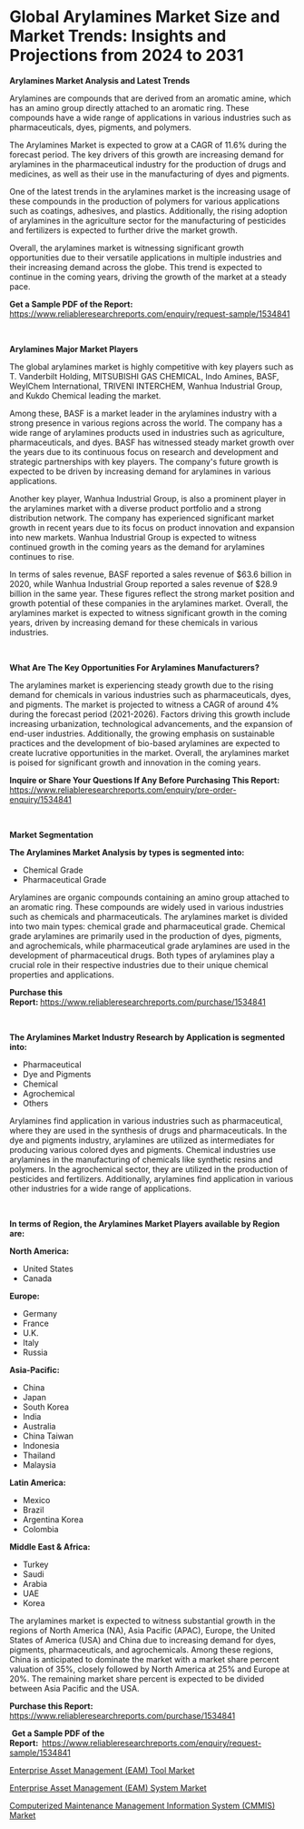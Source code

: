 <p><h1>Global Arylamines Market Size and Market Trends: Insights and Projections from 2024 to 2031</h1></p><p><strong>Arylamines Market Analysis and Latest Trends</strong></p>
<p><p>Arylamines are compounds that are derived from an aromatic amine, which has an amino group directly attached to an aromatic ring. These compounds have a wide range of applications in various industries such as pharmaceuticals, dyes, pigments, and polymers.</p><p>The Arylamines Market is expected to grow at a CAGR of 11.6% during the forecast period. The key drivers of this growth are increasing demand for arylamines in the pharmaceutical industry for the production of drugs and medicines, as well as their use in the manufacturing of dyes and pigments.</p><p>One of the latest trends in the arylamines market is the increasing usage of these compounds in the production of polymers for various applications such as coatings, adhesives, and plastics. Additionally, the rising adoption of arylamines in the agriculture sector for the manufacturing of pesticides and fertilizers is expected to further drive the market growth.</p><p>Overall, the arylamines market is witnessing significant growth opportunities due to their versatile applications in multiple industries and their increasing demand across the globe. This trend is expected to continue in the coming years, driving the growth of the market at a steady pace.</p></p>
<p><strong>Get a Sample PDF of the Report:&nbsp;</strong> <a href="https://www.reliableresearchreports.com/enquiry/request-sample/1534841">https://www.reliableresearchreports.com/enquiry/request-sample/1534841</a></p>
<p>&nbsp;</p>
<p><strong>Arylamines Major Market Players</strong></p>
<p><p>The global arylamines market is highly competitive with key players such as T. Vanderbilt Holding, MITSUBISHI GAS CHEMICAL, Indo Amines, BASF, WeylChem International, TRIVENI INTERCHEM, Wanhua Industrial Group, and Kukdo Chemical leading the market. </p><p>Among these, BASF is a market leader in the arylamines industry with a strong presence in various regions across the world. The company has a wide range of arylamines products used in industries such as agriculture, pharmaceuticals, and dyes. BASF has witnessed steady market growth over the years due to its continuous focus on research and development and strategic partnerships with key players. The company's future growth is expected to be driven by increasing demand for arylamines in various applications.</p><p>Another key player, Wanhua Industrial Group, is also a prominent player in the arylamines market with a diverse product portfolio and a strong distribution network. The company has experienced significant market growth in recent years due to its focus on product innovation and expansion into new markets. Wanhua Industrial Group is expected to witness continued growth in the coming years as the demand for arylamines continues to rise.</p><p>In terms of sales revenue, BASF reported a sales revenue of $63.6 billion in 2020, while Wanhua Industrial Group reported a sales revenue of $28.9 billion in the same year. These figures reflect the strong market position and growth potential of these companies in the arylamines market. Overall, the arylamines market is expected to witness significant growth in the coming years, driven by increasing demand for these chemicals in various industries.</p></p>
<p>&nbsp;</p>
<p><strong>What Are The Key Opportunities For Arylamines Manufacturers?</strong></p>
<p><p>The arylamines market is experiencing steady growth due to the rising demand for chemicals in various industries such as pharmaceuticals, dyes, and pigments. The market is projected to witness a CAGR of around 4% during the forecast period (2021-2026). Factors driving this growth include increasing urbanization, technological advancements, and the expansion of end-user industries. Additionally, the growing emphasis on sustainable practices and the development of bio-based arylamines are expected to create lucrative opportunities in the market. Overall, the arylamines market is poised for significant growth and innovation in the coming years.</p></p>
<p><strong>Inquire or Share Your Questions If Any Before Purchasing This Report:</strong> <a href="https://www.reliableresearchreports.com/enquiry/pre-order-enquiry/1534841">https://www.reliableresearchreports.com/enquiry/pre-order-enquiry/1534841</a></p>
<p>&nbsp;</p>
<p><strong>Market Segmentation</strong></p>
<p><strong>The Arylamines Market Analysis by types is segmented into:</strong></p>
<p><ul><li>Chemical Grade</li><li>Pharmaceutical Grade</li></ul></p>
<p><p>Arylamines are organic compounds containing an amino group attached to an aromatic ring. These compounds are widely used in various industries such as chemicals and pharmaceuticals. The arylamines market is divided into two main types: chemical grade and pharmaceutical grade. Chemical grade arylamines are primarily used in the production of dyes, pigments, and agrochemicals, while pharmaceutical grade arylamines are used in the development of pharmaceutical drugs. Both types of arylamines play a crucial role in their respective industries due to their unique chemical properties and applications.</p></p>
<p><strong>Purchase this Report:&nbsp;</strong><a href="https://www.reliableresearchreports.com/purchase/1534841">https://www.reliableresearchreports.com/purchase/1534841</a></p>
<p>&nbsp;</p>
<p><strong>The Arylamines Market Industry Research by Application is segmented into:</strong></p>
<p><ul><li>Pharmaceutical</li><li>Dye and Pigments</li><li>Chemical</li><li>Agrochemical</li><li>Others</li></ul></p>
<p><p>Arylamines find application in various industries such as pharmaceutical, where they are used in the synthesis of drugs and pharmaceuticals. In the dye and pigments industry, arylamines are utilized as intermediates for producing various colored dyes and pigments. Chemical industries use arylamines in the manufacturing of chemicals like synthetic resins and polymers. In the agrochemical sector, they are utilized in the production of pesticides and fertilizers. Additionally, arylamines find application in various other industries for a wide range of applications.</p></p>
<p>&nbsp;</p>
<p><strong>In terms of Region, the Arylamines Market Players available by Region are:</strong></p>
<p>
    <p> <strong> North America: </strong>
        <ul>
            <li>United States</li>
            <li>Canada</li>
        </ul>
        </p> 
    <p> <strong> Europe: </strong>
        <ul>
            <li>Germany</li>
            <li>France</li>
            <li>U.K.</li>
            <li>Italy</li>
            <li>Russia</li>
        </ul>
        </p> 
    <p> <strong> Asia-Pacific: </strong>
        <ul>
            <li>China</li>
            <li>Japan</li>
            <li>South Korea</li>
            <li>India</li>
            <li>Australia</li>
            <li>China Taiwan</li>
            <li>Indonesia</li>
            <li>Thailand</li>
            <li>Malaysia</li>
        </ul>
        </p> 
    <p> <strong> Latin America: </strong>
        <ul>
            <li>Mexico</li>
            <li>Brazil</li>
            <li>Argentina Korea</li>
            <li>Colombia</li>
        </ul>
        </p> 
    <p> <strong> Middle East & Africa: </strong>
        <ul>
            <li>Turkey</li>
            <li>Saudi</li>
            <li>Arabia</li>
            <li>UAE</li>
            <li>Korea</li>
        </ul>
    </p>
    </p>
<p><p>The arylamines market is expected to witness substantial growth in the regions of North America (NA), Asia Pacific (APAC), Europe, the United States of America (USA) and China due to increasing demand for dyes, pigments, pharmaceuticals, and agrochemicals. Among these regions, China is anticipated to dominate the market with a market share percent valuation of 35%, closely followed by North America at 25% and Europe at 20%. The remaining market share percent is expected to be divided between Asia Pacific and the USA.</p></p>
<p><strong>Purchase this Report: </strong><a href="https://www.reliableresearchreports.com/purchase/1534841">https://www.reliableresearchreports.com/purchase/1534841</a></p>
<p>&nbsp;<strong>Get a Sample PDF of the Report:&nbsp;&nbsp;</strong><a href="https://www.reliableresearchreports.com/enquiry/request-sample/1534841">https://www.reliableresearchreports.com/enquiry/request-sample/1534841</a></p>
<p><strong></strong></p>
<p><p><a href="https://view.publitas.com/reportprime-1/enterprise-asset-management-eam-tool-market-analysis-and-market-size-global-industry-overview-market-segmentation-and-forecast-2023-to-2030/">Enterprise Asset Management (EAM) Tool Market</a></p><p><a href="https://view.publitas.com/reportprime-1/enterprise-asset-management-eam-system-market-size-reflecting-a-forecast-till-2030-market-by-type-by-application-and-by-geography/">Enterprise Asset Management (EAM) System Market</a></p><p><a href="https://view.publitas.com/reportprime-1/computerized-maintenance-management-information-system-cmmis-market-size-2023-2030-global-industrial-analysis-key-geographical-regions-market-share-top-key-players-product-types-and-forecast-research-report/">Computerized Maintenance Management Information System (CMMIS) Market</a></p></p>